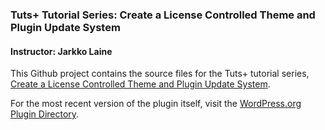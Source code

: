 ### Tuts+ Tutorial Series: Create a License Controlled Theme and Plugin Update System

#### Instructor: Jarkko Laine

This Github project contains the source files for the Tuts+ tutorial series, [Create a License Controlled Theme and Plugin Update System](http://code.tutsplus.com/tutorials/create-a-license-controlled-theme-and-plugin-update-system-part-1-the-license-manager-plugin--cms-22621).

For the most recent version of the plugin itself, visit the [WordPress.org Plugin Directory](https://wordpress.org/plugins/wp-license-manager/).
